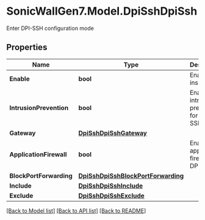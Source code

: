 # SonicWallGen7.Model.DpiSshDpiSsh
Enter DPI-SSH configuration mode

## Properties

Name | Type | Description | Notes
------------ | ------------- | ------------- | -------------
**Enable** | **bool** | Enable SSH inspection. | [optional] 
**IntrusionPrevention** | **bool** | Enable intrusion prevention for DPI-SSH. | [optional] 
**Gateway** | [**DpiSshDpiSshGateway**](DpiSshDpiSshGateway.md) |  | [optional] 
**ApplicationFirewall** | **bool** | Enable application firewall for DPI-SSH. | [optional] 
**BlockPortForwarding** | [**DpiSshDpiSshBlockPortForwarding**](DpiSshDpiSshBlockPortForwarding.md) |  | [optional] 
**Include** | [**DpiSshDpiSshInclude**](DpiSshDpiSshInclude.md) |  | [optional] 
**Exclude** | [**DpiSshDpiSshExclude**](DpiSshDpiSshExclude.md) |  | [optional] 

[[Back to Model list]](../README.md#documentation-for-models) [[Back to API list]](../README.md#documentation-for-api-endpoints) [[Back to README]](../README.md)

